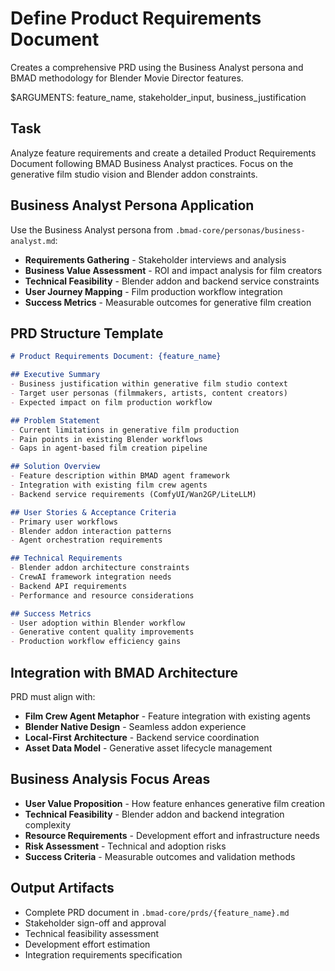 # Define Product Requirements Document

Creates a comprehensive PRD using the Business Analyst persona and BMAD methodology for Blender Movie Director features.

$ARGUMENTS: feature_name, stakeholder_input, business_justification

## Task
Analyze feature requirements and create a detailed Product Requirements Document following BMAD Business Analyst practices. Focus on the generative film studio vision and Blender addon constraints.

## Business Analyst Persona Application
Use the Business Analyst persona from `.bmad-core/personas/business-analyst.md`:
- **Requirements Gathering** - Stakeholder interviews and analysis
- **Business Value Assessment** - ROI and impact analysis for film creators
- **Technical Feasibility** - Blender addon and backend service constraints
- **User Journey Mapping** - Film production workflow integration
- **Success Metrics** - Measurable outcomes for generative film creation

## PRD Structure Template
```markdown
# Product Requirements Document: {feature_name}

## Executive Summary
- Business justification within generative film studio context
- Target user personas (filmmakers, artists, content creators)
- Expected impact on film production workflow

## Problem Statement
- Current limitations in generative film production
- Pain points in existing Blender workflows
- Gaps in agent-based film creation pipeline

## Solution Overview
- Feature description within BMAD agent framework
- Integration with existing film crew agents
- Backend service requirements (ComfyUI/Wan2GP/LiteLLM)

## User Stories & Acceptance Criteria
- Primary user workflows
- Blender addon interaction patterns
- Agent orchestration requirements

## Technical Requirements
- Blender addon architecture constraints
- CrewAI framework integration needs
- Backend API requirements
- Performance and resource considerations

## Success Metrics
- User adoption within Blender workflow
- Generative content quality improvements
- Production workflow efficiency gains
```

## Integration with BMAD Architecture
PRD must align with:
- **Film Crew Agent Metaphor** - Feature integration with existing agents
- **Blender Native Design** - Seamless addon experience
- **Local-First Architecture** - Backend service coordination
- **Asset Data Model** - Generative asset lifecycle management

## Business Analysis Focus Areas
- **User Value Proposition** - How feature enhances generative film creation
- **Technical Feasibility** - Blender addon and backend integration complexity  
- **Resource Requirements** - Development effort and infrastructure needs
- **Risk Assessment** - Technical and adoption risks
- **Success Criteria** - Measurable outcomes and validation methods

## Output Artifacts
- Complete PRD document in `.bmad-core/prds/{feature_name}.md`
- Stakeholder sign-off and approval
- Technical feasibility assessment
- Development effort estimation
- Integration requirements specification